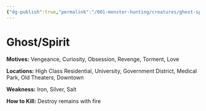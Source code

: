 ```yaml
---
{"dg-publish":true,"permalink":"/001-monster-hunting/creatures/ghost-spirit/"}
---
```


# Ghost/Spirit

**Motives:** Vengeance, Curiosity, Obsession, Revenge, Torment, Love

**Locations:** High Class Residential, University, Government District, Medical Park, Old Theaters, Downtown

**Weakness:** Iron, Silver, Salt

**How to Kill:** Destroy remains with fire